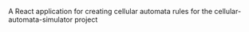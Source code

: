 A React application for creating cellular automata rules for the cellular-automata-simulator project
